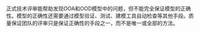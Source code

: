 正式技术评审能帮助发现OOA和OOD模型中的问题，但不能完全保证模型的正确性。模型的正确性还需要通过模型验证、测试、建模工具自动检查等其他手段。质量保证团队的评审只是保证正确性的手段之一，而不是唯一或全部的方法。